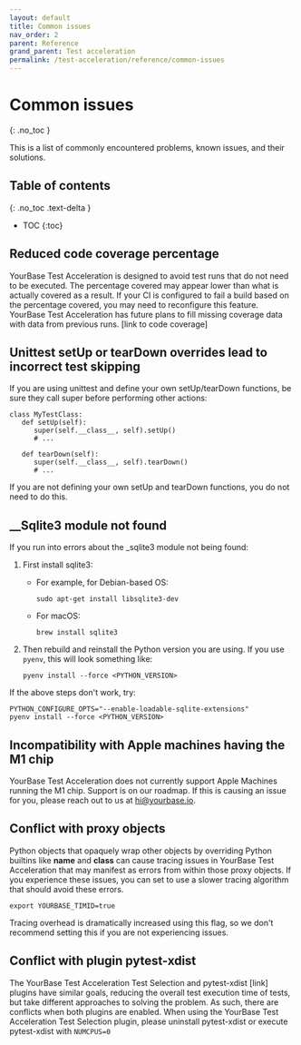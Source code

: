 ```yaml
---
layout: default
title: Common issues
nav_order: 2
parent: Reference
grand_parent: Test acceleration
permalink: /test-acceleration/reference/common-issues
---
```


# Common issues
{: .no_toc }

This is a list of commonly encountered problems, known issues, and their solutions.

## Table of contents
{: .no_toc .text-delta }

- TOC
{:toc}

## Reduced code coverage percentage
YourBase Test Acceleration is designed to avoid test runs that do not need to be executed. The percentage covered may appear lower than what is actually covered as a result. If your CI is configured to fail a build based on the percentage covered, you may need to reconfigure this feature. YourBase Test Acceleration has future plans to fill missing coverage data with data from previous runs. [link to code coverage]

## Unittest setUp or tearDown overrides lead to incorrect test skipping

If you are using unittest and define your own setUp/tearDown functions, be sure they call super before performing other actions:

```
class MyTestClass:
   def setUp(self):
      super(self.__class__, self).setUp()
      # ...

   def tearDown(self):
      super(self.__class__, self).tearDown()
      # ...
```

If you are not defining your own setUp and tearDown functions, you do not need to do this.

## __Sqlite3 module not found
If you run into errors about the _sqlite3 module not being found:

1. First install sqlite3:

    - For example, for Debian-based OS:
    
      ```sudo apt-get install libsqlite3-dev```
    
    - For macOS:
    
      ```brew install sqlite3```

2. Then rebuild and reinstall the Python version you are using. If you use `pyenv`, this will look something like:

    ```pyenv install --force <PYTHON_VERSION>```

If the above steps don't work, try:
```
PYTHON_CONFIGURE_OPTS="--enable-loadable-sqlite-extensions"
pyenv install --force <PYTHON_VERSION>
```

## Incompatibility with Apple machines having the M1 chip

YourBase Test Acceleration does not currently support Apple Machines running the M1 chip. Support is on our roadmap. If this is causing an issue for you, please reach out to us at hi@yourbase.io.

## Conflict with proxy objects

Python objects that opaquely wrap other objects by overriding Python builtins like __name__ and __class__ can cause tracing issues in YourBase Test Acceleration that may manifest as errors from within those proxy objects. If you experience these issues, you can set to use a slower tracing algorithm that should avoid these errors. 

```export YOURBASE_TIMID=true```

Tracing overhead is dramatically increased using this flag, so we don't recommend setting this if you are not experiencing issues.

## Conflict with plugin pytest-xdist

The YourBase Test Acceleration Test Selection and pytest-xdist [link] plugins have similar goals, reducing the overall test execution time of tests, but take different approaches to solving the problem. As such, there are conflicts when both plugins are enabled. When using the YourBase Test Acceleration Test Selection plugin, please uninstall pytest-xdist or execute pytest-xdist with `NUMCPUS=0`
